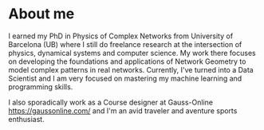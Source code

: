 # About me

I earned my PhD in Physics of Complex Networks from University of Barcelona (UB) where I still do freelance research at the intersection of physics, dynamical systems and computer science. My work there focuses on developing the foundations and applications of Network Geometry to model complex patterns in real networks. Currently, I've turned into a Data Scientist and I am very focused on mastering my machine learning and programming skills.

I also sporadically work as a Course designer at Gauss-Online https://gaussonline.com/ and I'm an avid traveler and aventure sports enthusiast.

